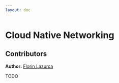 ```yaml
---
layout: doc
---
```

# Cloud Native Networking

## Contributors

**Author:** [Florin Lazurca](https://twitter.com/FlorinLazurca)

TODO